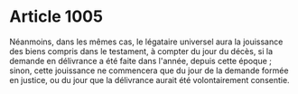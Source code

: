 # Article 1005

Néanmoins, dans les mêmes cas, le légataire universel aura la jouissance des biens compris dans le testament, à compter du jour du décès, si la demande en délivrance a été faite dans l'année, depuis cette époque ; sinon, cette jouissance ne commencera que du jour de la demande formée en justice, ou du jour que la délivrance aurait été volontairement consentie.